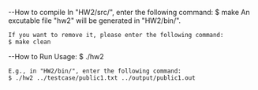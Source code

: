 --How to compile
	In "HW2/src/", enter the following command:
	$ make
	An excutable file "hw2" will be generated in "HW2/bin/".

	If you want to remove it, please enter the following command:
	$ make clean

--How to Run
	Usage:
	$ ./hw2 <txt file> <out file>

	E.g., in "HW2/bin/", enter the following command:
	$ ./hw2 ../testcase/public1.txt ../output/public1.out